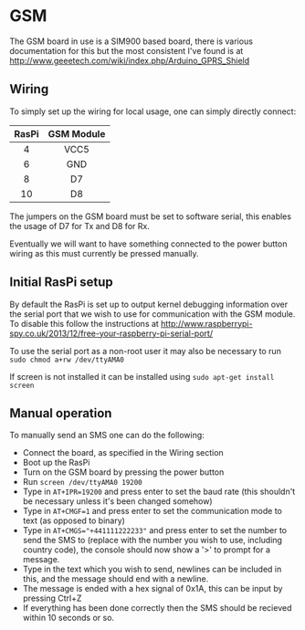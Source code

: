 # GSM

The GSM board in use is a SIM900 based board, there is various documentation for this but the most consistent I've found is at http://www.geeetech.com/wiki/index.php/Arduino_GPRS_Shield

## Wiring

To simply set up the wiring for local usage, one can simply directly connect:

RasPi | GSM Module
:----:|:----------:
4     | VCC5
6     | GND
8     | D7
10    | D8

The jumpers on the GSM board must be set to software serial, this enables the usage of D7 for Tx and D8 for Rx.

Eventually we will want to have something connected to the power button wiring as this must currently be pressed manually.

## Initial RasPi setup

By default the RasPi is set up to output kernel debugging information over the serial port that we wish to use for communication with the GSM module.  To disable this follow the instructions at http://www.raspberrypi-spy.co.uk/2013/12/free-your-raspberry-pi-serial-port/

To use the serial port as a non-root user it may also be necessary to run `sudo chmod a+rw /dev/ttyAMA0`

If screen is not installed it can be installed using `sudo apt-get install screen`

## Manual operation

To manually send an SMS one can do the following:
- Connect the board, as specified in the Wiring section
- Boot up the RasPi
- Turn on the GSM board by pressing the power button
- Run `screen /dev/ttyAMA0 19200`
- Type in `AT+IPR=19200` and press enter to set the baud rate (this shouldn't be necessary unless it's been changed somehow)
- Type in `AT+CMGF=1` and press enter to set the communication mode to text (as opposed to binary)
- Type in `AT+CMGS="+441111222233"` and press enter to set the number to send the SMS to (replace with the number you wish to use, including country code), the console should now show a '>' to prompt for a message.
- Type in the text which you wish to send, newlines can be included in this, and the message should end with a newline.
- The message is ended with a hex signal of 0x1A, this can be input by pressing Ctrl+Z
- If everything has been done correctly then the SMS should be recieved within 10 seconds or so.
